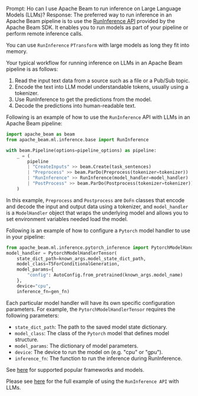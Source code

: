 Prompt:
Ho can I use Apache Beam to run inference on Large Language Models (LLMs)?
Response:
The preferred way to run inference in an Apache Beam pipeline is to use the [RunInference API](https://beam.apache.org/releases/pydoc/current/apache_beam.ml.inference.html#apache_beam.ml.inference.RunInference) provided by the Apache Beam SDK. It enables you to run models as part of your pipeline or perform remote inference calls.

You can use `RunInference` `PTransform` with large models as long they fit into memory.

Your typical workflow for running inference on LLMs in an Apache Beam pipeline is as follows:
1. Read the input text data from a source such as a file or a Pub/Sub topic.
2. Encode the text into LLM model understandable tokens, usually using a tokenizer.
3. Use RunInference to get the predictions from the model.
4. Decode the predictions into human-readable text.

Following is an example of how to use the `RunInference` API with LLMs in an Apache Beam pipeline:

```python
import apache_beam as beam
from apache_beam.ml.inference.base import RunInference

with beam.Pipeline(options=pipeline_options) as pipeline:
    _ = (
        pipeline
        | "CreateInputs" >> beam.Create(task_sentences)
        | "Preprocess" >> beam.ParDo(Preprocess(tokenizer=tokenizer))
        | "RunInference" >> RunInference(model_handler=model_handler)
        | "PostProcess" >> beam.ParDo(Postprocess(tokenizer=tokenizer))
    )
```

In this example, `Preprocess` and `Postprocess` are `DoFn` classes that encode and decode the input and output data using a tokenizer, and `model_handler` is a `ModelHandler` object that wraps the underlying model and allows you to set environment variables needed load the model.

Following is an example of how to configure a `Pytorch` model handler to use in your pipeline:

```python
from apache_beam.ml.inference.pytorch_inference import PytorchModelHandlerTensor
model_handler = PytorchModelHandlerTensor(
    state_dict_path=known_args.model_state_dict_path,
    model_class=T5ForConditionalGeneration,
    model_params={
        "config": AutoConfig.from_pretrained(known_args.model_name)
    },
    device="cpu",
    inference_fn=gen_fn)
```
Each particular model handler will have its own specific configuration parameters. For example, the `PytorchModelHandlerTensor` requires the following parameters:
- `state_dict_path`: The path to the saved model state dictionary.
- `model_class`: The class of the `Pytorch` model that defines model structure.
- `model_params`: The dictionary of model parameters.
- `device`: The device to run the model on (e.g. "cpu" or "gpu").
- `inference_fn`: The function to run the inference during RunInference.

See [here](https://beam.apache.org/releases/pydoc/current/apache_beam.ml.inference.html) for supported popular frameworks and models.

Please see [here](https://github.com/apache/beam/blob/master/sdks/python/apache_beam/examples/inference/large_language_modeling/main.py) for the full example of using the `RunInference API` with LLMs.